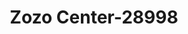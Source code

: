 ---
f_zip-code: 94590
f_state-code: CA
title: Zozo Center-28998
f_phone: 707-643-7037
f_city-only: Vallejo
f_address: 601 Tennessee Street Vallejo
f_location-unique-id: '28998'
slug: zozo-center-28998
updated-on: '2024-05-30T13:46:58.046Z'
created-on: '2024-05-30T13:36:59.803Z'
published-on: '2024-05-30T13:54:32.469Z'
f_city-state: cms/city/vallejo-ca.md
f_company: cms/company/zozo-center.md
f_state: cms/state/california.md
layout: '[payday-loan].html'
tags: payday-loan
---
